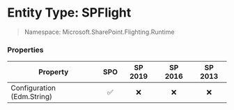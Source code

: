 # Entity Type: SPFlight

> Namespace: Microsoft.SharePoint.Flighting.Runtime

### Properties

Property | SPO | SP 2019 | SP 2016 | SP 2013
----------|:---:|:-------:|:-------:|:-------:
Configuration (Edm.String) | ✅ | ❌ | ❌ | ❌